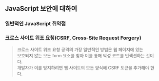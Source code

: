 ##  JavaScript 보안에 대하여

### 일반적인 JavaScript 취약점

### 크로스 사이트 위조 요청(CSRF, Cross-Site Request Forgery)
> 크로스 사이트 위조 요청 공격의 가장 일반적인 방법은 웹 페이지에 있는 <br>
> 보호되지 않는 모든 form 요소를 찾아 이를 통해 악성 코드를 인젝션하는 것이다. <br>
> 개발자가 이를 방지하려면 웹 사이트의 모든 양식에 CSRF 토큰을 추가해야 한다.  
